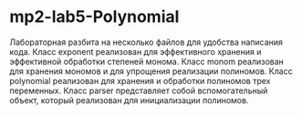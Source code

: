 # mp2-lab5-Polynomial
Лабораторная разбита на несколько файлов для удобства написания кода.
Класс exponent реализован для эффективного хранения и эффективной обработки степеней монома. 
Класс monom реализован для хранения мономов и для упрощения реализации полиномов.
Класс polynomial реализован для хранения и обработки полиномов трех переменных.
Класс parser представляет собой вспомогательный объект, который реализован для инициализации полиномов.
